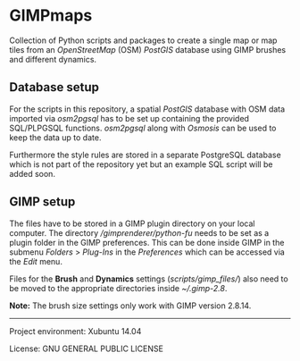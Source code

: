 # GIMPmaps

Collection of Python scripts and packages to create a single map or map tiles from an *OpenStreetMap* (OSM) *PostGIS* database using GIMP brushes and different dynamics.

## Database setup

For the scripts in this repository, a spatial *PostGIS* database with OSM data imported via *osm2pgsql* has to be set up containing the provided SQL/PLPGSQL functions. *osm2pgsql* along with *Osmosis* can be used to keep the data up to date.

Furthermore the style rules are stored in a separate PostgreSQL database which is not part of the repository yet but an example SQL script will be added soon.

## GIMP setup

The files have to be stored in a GIMP plugin directory on your local computer. The directory */gimprenderer/python-fu* needs to be set as a plugin folder in the GIMP preferences. This can be done inside GIMP in the submenu *Folders* > *Plug-Ins* in the *Preferences* which can be accessed via the *Edit* menu.

Files for the **Brush** and **Dynamics** settings (*scripts/gimp_files/*) also need to be moved to the appropriate directories inside *~/.gimp-2.8*.

**Note:** The brush size settings only work with GIMP version 2.8.14.

* * *

Project environment: Xubuntu 14.04

License: GNU GENERAL PUBLIC LICENSE